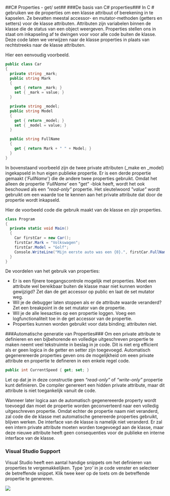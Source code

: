 ##C# Properties - get/ set##
###De basis van C# properties###
In C # gebruiken we de properties om een klasse attribuut of berekening in te kapselen. Ze bevatten meestal accessor- en mutator-methoden (getters en setters) voor de klasse attributen. Attributen zijn variabelen binnen de klasse die de status van een object weergeven. Properties stellen ons in staat om inkapseling af te dwingen voor voor alle code buiten de klasse. Deze code laten we verwijzen naar de klasse properties in plaats van rechtstreeks naar de klasse attributen.

Hier een eenvoudig voorbeeld.

```C#
public class Car
{
  private string _mark;
  public string Mark
  {
    get { return _mark; }
    set { _mark = value; }
  }

  private string _model;
  public string Model
  {
    get { return _model; }
    set { _model = value; }
  }

  public string FullName
  {
    get { return Mark + " " + Model; }
  }
}
```

In bovenstaand voorbeeld zijn de twee private attributen (_make en _model) ingekapseld in hun eigen publieke propertie. Er is een derde propertie gemaakt (*'FullName*') die de andere twee properties gebruikt. Omdat het alleen de propertie *'FullName'* een "get" -blok heeft, wordt het ook beschouwd als een *"read-only"* propertie. Het sleutelwoord *"value"* wordt gebruikt om een waarde toe te kennen aan het private attribute dat door de propertie wordt inkapseld.

Hier de voorbeeld code die gebruik maakt van de klasse en zijn properties.

```C#
class Program
{
  private static void Main()
  {
    Car firstCar = new Car();
    firstCar.Mark = "Volkswagen";
    firstCar.Model = "Golf";
    Console.WriteLine("Mijn eerste auto was een {0}.", firstCar.FullName);
  }
}
```

De voordelen van het gebruik van properties:

- Er is een fijnere toegangscontrole mogelijk met properties. Moet een attribute wel bereikbaar buiten de klasse maar niet kunnen worden gewijzigd? Zet dan de get accessor op public en laat de set mutator weg. 
- Wil je de debugger laten stoppen als er de attribute waarde veranderd? Zet een breakpoint in de set mutator van de propertie.
- Wil je de alle leesacties op een propertie loggen. Voeg een logfunctionaliteit toe in de get accessor van de propertie.
- Properties kunnen worden gebruikt voor data binding; attributen niet.

###Automatische generatie van Properties###
Om een private attribute te definieren en een bijbehorende en volledige uitgeschreven propertie te maken neemt veel tekstruimte in beslag in je code. Dit is niet erg efficient als er geen logica in de getter  en setter zijn toegevoegd. Automatisch gegenerereerde  properties geven ons de mogelijkheid om eeen private attribute en propertie te defineren in een enkele regel code.

```C#
public int CurrentSpeed { get; set; }
```

Let op dat je in deze constructie geen *“read-only”* of *“write-only”* propertie kunt definieren. De compiler genereert een hidden private attribute, maar dit attribute is niet toegankelijk vanuit de code.

Wanneer later logica aan de automatisch gegenereeerde property wordt toevoegd dan moet de propertie worden geconverteerd naar een volledig uitgeschreven propertie. Omdat echter de propertie naam niet veranderd, zal code die de klasse met automatische genereerde properties gebruikt,  blijven werken. De interface van de klasse is namelijk niet veranderd. Er zal een intern private attribute moeten worden toegevoegd aan de klasse, maar deze nieuwe attribute heeft geen consequenties voor de publieke en interne interface van de klasse.

### Visual Studio Support

Visual Studio heeft een aantal handige snippets om het definieren van properties te vergemakkelijken. 
Type *'pro'* in je code venster en selecteer de betreffende snippet. Klik twee keer op de  <Tab> toets om de betreffende propertie te genereren. 

<img src="http://www.intertech.com/Blog/wp-content/uploads/2014/05/2014-05-06_16-05-53.png">
